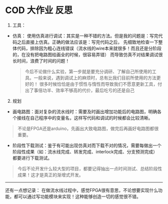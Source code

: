 # COD 大作业 反思
1. 工具：
+ 仿真： 使用仿真进行调试：其实是一种不错的方法。但是我的问题是：写完代码之后直接上仿真。正确的做法应该是：写完代码之后，
先细致地检查一下整体代码，排除因为粗心连线错误（流水线的wire本来就很多！而且还是分阶段的，在没有把电路图给画全的时候，很容易弄错）
而导致仿真不对结果调试很长时间，浪费了时间的问题！
  > 今后不论做什么实验，第一步就是要充分调研、了解自己所使用的工具。一般来说，遇到调试上的麻烦时，总有比我们目前所使用的方法更好的！
  > 很多时候恰恰是由于惯性与惰性而导致我们不愿意更新工具，付出了事倍功半、效率不够高的代价，最后吃亏的还是自己
  
2. 规划
+ 画电路图：面对复杂的流水线时：需要及时画出增加功能后的电路图，明确各个接线在自己程序中的变量名，这样写代码和调试的时候都会比较清晰。
> 不论是FPGA还是arduino，先画出大致电路图，做完后再画好电路图都很重要。
+ 阶段性下载测试：鉴于有可能出现仿真对而下载不对的情况，需要每做出一个阶段性成果（如：流水线完成、转发完成、interlock完成、分支预测完成）
都要进行下载测试。
> 今后不论开发什么较大型的项目，都要记得抽出一点时间测试、总结阶段性成果！这才是真正的渐增式开发。

---
还有一点想记录： 在做流水线过程中，感觉FPGA很有意思，不论想要实现什么功能，都可以通过写功能模块来实现！这种能够创造一切的感觉很不错。
